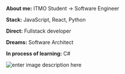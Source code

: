 **About me:** ITMO Student -> Software Engineer


**Stack:** JavaScript, React, Python


**Direct:** Fullstack developer


**Dreams:** Software Architect


**In process of learning:** C#



![enter image description here](https://www.codewars.com/users/GreinoX/badges/large)
